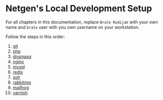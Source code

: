 # Netgen's Local Development Setup

For all chapters in this documentation, replace `Brale Rodijak` with your own
name and `brale` user with you own username on your workstation.

Follow the steps in this order:

1. [git](git)
1. [php](php)
1. [dnsmasq](dnsmasq)
1. [nginx](nginx)
1. [mysql](mysql)
1. [redis](redis)
1. [solr](solr)
1. [rabbitmq](rabbitmq)
1. [mailhog](mailhog)
1. [varnish](varnish)
